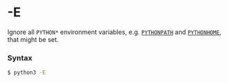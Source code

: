 # -E

Ignore all `PYTHON*` environment variables, e.g. [`PYTHONPATH`](/cli/Environment/PYTHONPATH.md) and [`PYTHONHOME`](/cli/Environment/PYTHONHOME.md), that might be set.

### Syntax

```bash
$ python3 -E
```